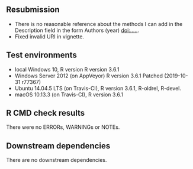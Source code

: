 ## Resubmission

* There is no reasonable reference about the methods I can add in the
  Description field in the form Authors (year) <doi:.....>.
* Fixed invalid URI in vignette.

## Test environments
* local Windows 10, R version R version 3.6.1
* Windows Server 2012 (on AppVeyor) R version 3.6.1 Patched (2019-10-31 r77367)
* Ubuntu 14.04.5 LTS (on Travis-CI), R version 3.6.1, R-oldrel, R-devel.
* macOS 10.13.3 (on Travis-CI), R version 3.6.1

## R CMD check results
There were no ERRORs, WARNINGs or NOTEs. 

## Downstream dependencies
There are no downstream dependencies.
